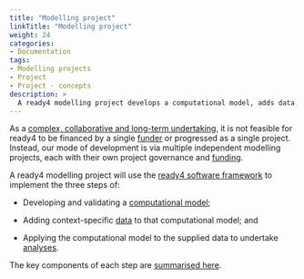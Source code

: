 ```yaml
---
title: "Modelling project"
linkTitle: "Modelling project"
weight: 24
categories: 
- Documentation
tags:
- Modelling projects
- Project
- Project - concepts
description: >
  A ready4 modelling project develops a computational model, adds data and runs analyses.
---
```


As a [complex, collaborative and long-term undertaking](/docs/getting-started/motivation/), it is not feasible for ready4 to be financed by a single [funder](/docs/getting-started/stakeholders/funders/) or progressed as a single project. Instead, our mode of development is via multiple independent modelling projects, each with their own project governance and [funding](/docs/contribution-guidelines/contribution-types/funding/).

A ready4 modelling project will use the [ready4 software framework](/docs/framework/) to implement the three steps of:

- Developing and validating a [computational model](../model);

- Adding context-specific [data](/docs/model/datasets/) to that computational model; and

- Applying the computational model to the supplied data to undertake [analyses](/docs/model/analyses/).

The key components of each step are [summarised here](/docs/contribution-guidelines/contribution-types/use/).

